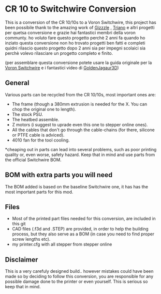 # CR 10 to Switchwire Conversion
This is a conversion of the CR 10/10s to a Voron Switchwire, this project has been possibile thank to the amazing work of <a href="https://github.com/VoronDesign/VoronUsers/tree/master/printer_mods/Gizzle/ender-3_(pro)_switchwire">Gizzzle</a> , <a href="https://github.com/walttriano/VoronUsers/tree/master/printer_mods/Triano/Ender_3Pro_Switchwire">Triano</a> e altri progetti per quetsa conversione e grazie hai fantastici membri della voron communty. ho voluto fare questo progetto perchè 2 anni fa quando ho inziato questa conversione non ho trovato progetti ben fatti e completi quidni rilascio questo progetto dopo 2 anni sia per impegni scolaici sia perchè volevo rilasciare un progetto completo e finito. 

(per assemblare questa conversione potete usare la guida originale per la <a href="https://vorondesign.com/voron_switchwire">Voron Switchwire</a> e i fantastici video di <a href="https://youtube.com/playlist?list=PLRsIVaP-BizCdEONPhoDoOAeQk3QzMPTN">GoldenJagaur3D</a>)

## General

Various parts can be recycled from the CR 10/10s, most important ones are:
- The frame (though a 380mm extrusion is needed for the X. You can chop the original one to length).
- The stock PSU.
- The heatbed assemble.
- Z motors (i suggest to uprade even this one to stepper online ones).
- All the cables that don't go through the cable-chains (for there, silicone or PTFE cable is adviced).
- 4010 fan for the tool cooling.

*cheaping out in parts can lead into several problems, such as poor printing quality or, even worse, safety hazard. Keep that in mind and use parts from the official Switchwire BOM.

## BOM with extra parts you will need
The BOM added is based on the baseline Switchwire one, it has has the most important parts for this mod.

## Files

- Most of the printed part files needed for this conversion, are included in this git 
- CAD files (.f3d and .STEP) are provided, in order to help the building process, but they also serve as a BOM (in case you need to find proper screw lengths etc).
- my printer.cfg with all stepper from stepper online 

## Disclaimer

This is a very carefuly designed build.. however mistakes could have been made so by deciding to follow this conversion, you are responsible for any possible damage done to the printer or even yourself. This is serious so keep that in mind.
